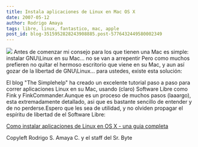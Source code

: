 ```yaml
---
title: Instala aplicaciones de Linux en Mac OS X
date: 2007-05-12
author: Rodrigo Amaya
tags: libre, linux, fantastico, mac, apple
post_id: blog-3515952828243908885.post-5776432449580002349
---
```


[![](http://bp2.blogger.com/_ayvorITawE4/RkZ7A0K334I/AAAAAAAAAWo/-5hfW39EMEA/s400/linux-mac.png)](http://bp2.blogger.com/_ayvorITawE4/RkZ7A0K334I/AAAAAAAAAWo/-5hfW39EMEA/s1600-h/linux-mac.png) Antes de comenzar
mi consejo para los que tienen una Mac es simple: instalar GNU\Linux en su Mac... no se van a arrepentir Pero como muchos prefieren no quitar el hermoso escritorio que viene en su Mac, y aun así gozar de la libertad de GNU\Linux... para ustedes, existe esta solución:

El blog "The Simplehelp" ha creado un excelente tutorial paso a paso para correr aplicaciones Linux en su Mac, usando (claro) Software Libre como Fink y FinkCommander.Aunque es un proceso de muchos pasos (laaargo), esta extremadamente detallado, asi que es bastante sencillo de entender y de no perderse.Espero que les sea de utilidad, y no olviden propagar el espíritu de libertad de el Software Libre:

[Como instalar aplicaciones de Linux en OS X - una guia completa](http://www.simplehelp.net/2007/05/09/how-to-install-linux-applications-in-os-x-a-complete-walkthrough/)

Copyleft Rodrigo S. Amaya C. y el staff del Sr. Byte